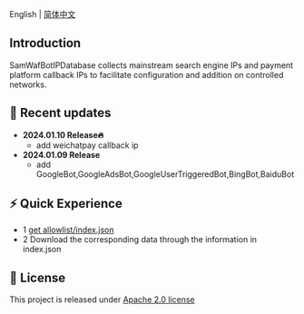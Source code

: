 English | [简体中文](README_ch.md) 

## Introduction

SamWafBotIPDatabase collects mainstream search engine IPs and payment platform callback IPs to facilitate configuration and addition on controlled networks.


## 📣 Recent updates
- **2024.01.10 Release🔥**
  -  add weichatpay callback ip
- **2024.01.09 Release**
  -  add GoogleBot,GoogleAdsBot,GoogleUserTriggeredBot,BingBot,BaiduBot

## ⚡ Quick Experience

- 1  <a href="allowlist/index.json">get allowlist/index.json</a> 
- 2  Download the corresponding data through the information in index.json

<a name="LICENSE"></a>
## 📄 License
This project is released under <a href="LICENSE">Apache 2.0 license</a>
